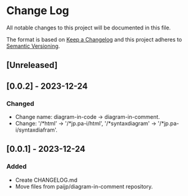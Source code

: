 # Change Log
All notable changes to this project will be documented in this file.

The format is based on [Keep a Changelog](http://keepachangelog.com/)
and this project adheres to [Semantic Versioning](http://semver.org/).

## [Unreleased]

## [0.0.2] - 2023-12-24
### Changed
- Change name: diagram-in-code -> diagram-in-comment.
- Change: '/*html' -> '/*jp.pa-i/html', '/*syntaxdiagram' -> '/*jp.pa-i/syntaxdiafram'.

## [0.0.1] - 2023-12-24
### Added 
- Create CHANGELOG.md
- Move files from paijp/diagram-in-comment repository.

